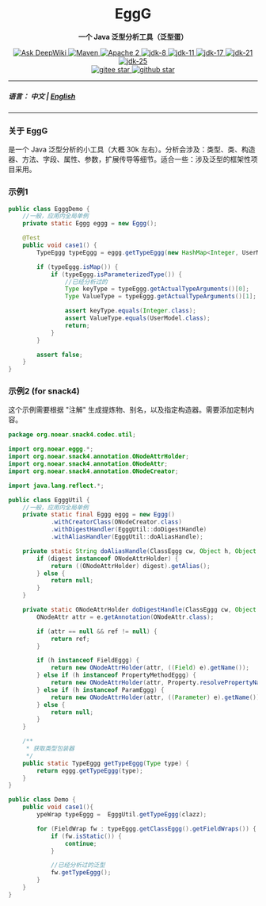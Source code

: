 <h1 align="center" style="text-align:center;">
  EggG
</h1>
<p align="center">
	<strong>一个 Java 泛型分析工具（泛型蛋）</strong>
</p>
<p align="center">
    <a target="_blank" href="https://deepwiki.com/noear/eggg">
        <img src="https://deepwiki.com/badge.svg" alt="Ask DeepWiki" />
    </a>
    <a target="_blank" href="https://central.sonatype.com/artifact/org.noear/eggg">
        <img src="https://img.shields.io/maven-central/v/org.noear/eggg.svg?label=Maven%20Central" alt="Maven" />
    </a>
    <a target="_blank" href="https://www.apache.org/licenses/LICENSE-2.0.txt">
		<img src="https://img.shields.io/:license-Apache2-blue.svg" alt="Apache 2" />
	</a>
    <a target="_blank" href="https://www.oracle.com/java/technologies/javase/javase-jdk8-downloads.html">
		<img src="https://img.shields.io/badge/JDK-8-green.svg" alt="jdk-8" />
	</a>
    <a target="_blank" href="https://www.oracle.com/java/technologies/javase/jdk11-archive-downloads.html">
		<img src="https://img.shields.io/badge/JDK-11-green.svg" alt="jdk-11" />
	</a>
    <a target="_blank" href="https://www.oracle.com/java/technologies/javase/jdk17-archive-downloads.html">
		<img src="https://img.shields.io/badge/JDK-17-green.svg" alt="jdk-17" />
	</a>
    <a target="_blank" href="https://www.oracle.com/java/technologies/javase/jdk21-archive-downloads.html">
		<img src="https://img.shields.io/badge/JDK-21-green.svg" alt="jdk-21" />
	</a>
    <a target="_blank" href="https://www.oracle.com/java/technologies/downloads/">
		<img src="https://img.shields.io/badge/JDK-25-green.svg" alt="jdk-25" />
	</a>
    <br />
    <a target="_blank" href='https://gitee.com/noear/eggg/stargazers'>
        <img src='https://gitee.com/noear/eggg/badge/star.svg' alt='gitee star'/>
    </a>
    <a target="_blank" href='https://github.com/noear/eggg/stargazers'>
        <img src="https://img.shields.io/github/stars/noear/eggg.svg?style=flat&logo=github" alt="github star"/>
    </a>
</p>

<hr />

##### 语言： 中文 | [English](README.md)

<hr />


### 关于 EggG

是一个 Java 泛型分析的小工具（大概 30k 左右）。分析会涉及：类型、类、构造器、方法、字段、属性、参数，扩展传导等细节。适合一些：涉及泛型的框架性项目采用。

### 示例1

```java
public class EgggDemo {
    //一般，应用内全局单例
    private static Eggg eggg = new Eggg();

    @Test
    public void case1() {
        TypeEggg typeEggg = eggg.getTypeEggg(new HashMap<Integer, UserModel>() {}.getClass());

        if (typeEggg.isMap()) {
            if (typeEggg.isParameterizedType()) {
                //已经分析过的
                Type keyType = typeEggg.getActualTypeArguments()[0];
                Type ValueType = typeEggg.getActualTypeArguments()[1];

                assert keyType.equals(Integer.class);
                assert ValueType.equals(UserModel.class);
                return;
            }
        }

        assert false;
    }
}
```


### 示例2 (for snack4)

这个示例需要根据 "注解" 生成提炼物、别名，以及指定构造器。需要添加定制内容。

```java
package org.noear.snack4.codec.util;

import org.noear.eggg.*;
import org.noear.snack4.annotation.ONodeAttrHolder;
import org.noear.snack4.annotation.ONodeAttr;
import org.noear.snack4.annotation.ONodeCreator;

import java.lang.reflect.*;

public class EgggUtil {
    //一般，应用内全局单例
    private static final Eggg eggg = new Eggg()
            .withCreatorClass(ONodeCreator.class)
            .withDigestHandler(EgggUtil::doDigestHandle)
            .withAliasHandler(EgggUtil::doAliasHandle);

    private static String doAliasHandle(ClassEggg cw, Object h, Object digest) {
        if (digest instanceof ONodeAttrHolder) {
            return ((ONodeAttrHolder) digest).getAlias();
        } else {
            return null;
        }
    }

    private static ONodeAttrHolder doDigestHandle(ClassEggg cw, Object h, AnnotatedElement e, ONodeAttrHolder ref) {
        ONodeAttr attr = e.getAnnotation(ONodeAttr.class);

        if (attr == null && ref != null) {
            return ref;
        }

        if (h instanceof FieldEggg) {
            return new ONodeAttrHolder(attr, ((Field) e).getName());
        } else if (h instanceof PropertyMethodEggg) {
            return new ONodeAttrHolder(attr, Property.resolvePropertyName(((Method) e).getName()));
        } else if (h instanceof ParamEggg) {
            return new ONodeAttrHolder(attr, ((Parameter) e).getName());
        } else {
            return null;
        }
    }

    /**
     * 获取类型包装器
     */
    public static TypeEggg getTypeEggg(Type type) {
        return eggg.getTypeEggg(type);
    }
}
```


```java
public class Demo {
    public void case1(){
        ypeWrap typeEggg =  EgggUtil.getTypeEggg(clazz);

        for (FieldWrap fw : typeEggg.getClassEggg().getFieldWraps()) {
            if (fw.isStatic()) {
                continue;
            }

            //已经分析过的泛型
            fw.getTypeEggg();
        }
    }
}
```